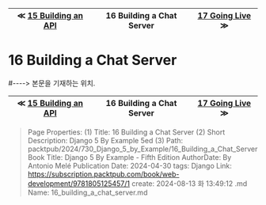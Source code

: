 
| ≪ [ 15 Building an API ](/packtpub/2024/730_Django_5_by_Example/15_Building_an_API) | 16 Building a Chat Server | [ 17 Going Live ](/packtpub/2024/730_Django_5_by_Example/17_Going_Live) ≫ |
|:----:|:----:|:----:|

# 16 Building a Chat Server
#----> 본문을 기재하는 위치.



| ≪ [ 15 Building an API ](/packtpub/2024/730_Django_5_by_Example/15_Building_an_API) | 16 Building a Chat Server | [ 17 Going Live ](/packtpub/2024/730_Django_5_by_Example/17_Going_Live) ≫ |
|:----:|:----:|:----:|

> Page Properties:
> (1) Title: 16 Building a Chat Server
> (2) Short Description: Django 5 By Example 5ed
> (3) Path: packtpub/2024/730_Django_5_by_Example/16_Building_a_Chat_Server
> Book Title: Django 5 By Example - Fifth Edition
> AuthorDate: By Antonio Melé Publication Date: 2024-04-30
> tags: Django
> Link: https://subscription.packtpub.com/book/web-development/9781805125457/1
> create: 2024-08-13 화 13:49:12
> .md Name: 16_building_a_chat_server.md

